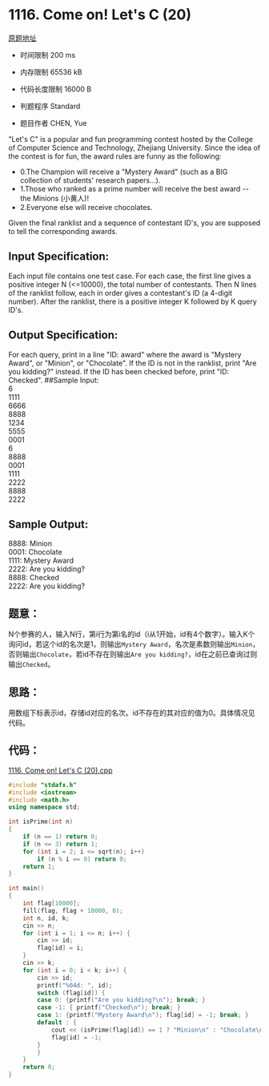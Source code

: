 # 1116. Come on! Let's C (20)

[原题地址](https://www.patest.cn/contests/pat-a-practise/1116)

* 时间限制 200 ms



* 内存限制 65536 kB



* 代码长度限制 16000 B



* 判题程序 Standard 

* 题目作者 CHEN, Yue



"Let's C" is a popular and fun programming contest hosted by the College of Computer Science and Technology, Zhejiang University. Since the idea of the contest is for fun, the award rules are funny as the following:

* 0.The Champion will receive a "Mystery Award" (such as a BIG collection of students' research papers...).
* 1.Those who ranked as a prime number will receive the best award -- the Minions (小黄人)!
* 2.Everyone else will receive chocolates. 

Given the final ranklist and a sequence of contestant ID's, you are supposed to tell the corresponding awards. 

## Input Specification: 

Each input file contains one test case. For each case, the first line gives a positive integer N (<=10000), the total number of contestants. Then N lines of the ranklist follow, each in order gives a contestant's ID (a 4-digit number). After the ranklist, there is a positive integer K followed by K query ID's.

## Output Specification: 

For each query, print in a line "ID: award" where the award is "Mystery Award", or "Minion", or "Chocolate". If the ID is not in the ranklist, print "Are you kidding?" instead. If the ID has been checked before, print "ID: Checked". 
##Sample Input:  
6  
1111  
6666  
8888  
1234  
5555  
0001  
6  
8888  
0001  
1111  
2222  
8888  
2222  

## Sample Output:  
8888: Minion  
0001: Chocolate  
1111: Mystery Award  
2222: Are you kidding?  
8888: Checked  
2222: Are you kidding?  

## 题意：

N个参赛的人，输入N行，第i行为第i名的id（i从1开始，id有4个数字）。输入K个询问id，若这个id的名次是1，则输出`Mystery Award`，名次是素数则输出`Minion`，否则输出`Chocolate`，若id不存在则输出`Are you kidding?`，id在之前已查询过则输出`Checked`。


## 思路：

用数组下标表示id，存储id对应的名次。id不存在的其对应的值为0。具体情况见代码。


## 代码：


[1116. Come on! Let's C (20).cpp](https://github.com/jerrykcode/PAT-Advanced-Level-Practise/blob/master/PAT%20Advanced%20Level%20Practice/1116.%20Come%20on!%20Let's%20C%20(20)/1116.%20Come%20on!%20Let's%20C%20(20).cpp)


```cpp
#include "stdafx.h"
#include <iostream>
#include <math.h>
using namespace std;

int isPrime(int n)
{
	if (n == 1) return 0;
	if (n <= 3) return 1;
	for (int i = 2; i <= sqrt(n); i++) 
		if (n % i == 0) return 0;
	return 1;
}

int main()
{
	int flag[10000];
	fill(flag, flag + 10000, 0);
	int n, id, k;
	cin >> n;
	for (int i = 1; i <= n; i++) {
		cin >> id;
		flag[id] = i;
	}
	cin >> k;
	for (int i = 0; i < k; i++) {
		cin >> id;
		printf("%04d: ", id);
		switch (flag[id]) {
		case 0: {printf("Are you kidding?\n"); break; }
		case -1: { printf("Checked\n"); break; }
		case 1: {printf("Mystery Award\n"); flag[id] = -1; break; }
		default : {
			cout << (isPrime(flag[id]) == 1 ? "Minion\n" : "Chocolate\n");
			flag[id] = -1;
		}
		}
	}
    return 0;
}
```